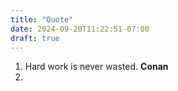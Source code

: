 ```yaml
---
title: "Quote"
date: 2024-09-20T11:22:51-07:00
draft: true
---
```


1. Hard work is never wasted. **Conan**
2. 
